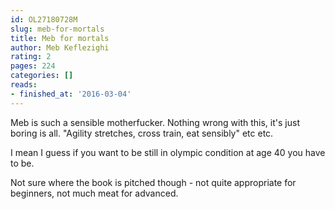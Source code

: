 ```yaml
---
id: OL27180728M
slug: meb-for-mortals
title: Meb for mortals
author: Meb Keflezighi
rating: 2
pages: 224
categories: []
reads:
- finished_at: '2016-03-04'
---
```

Meb is such a sensible motherfucker. Nothing wrong with this, it's just boring is all. "Agility stretches, cross train, eat sensibly" etc etc.

I mean I guess if you want to be still in olympic condition at age 40 you have to be.

Not sure where the book is pitched though - not quite appropriate for beginners, not much meat for advanced.
